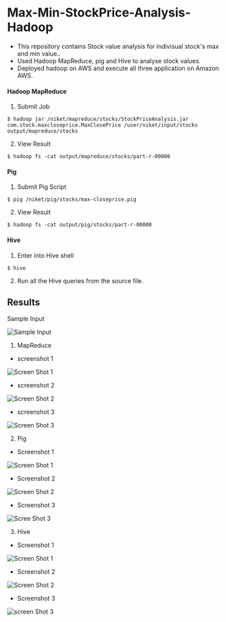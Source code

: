 # Max-Min-StockPrice-Analysis-Hadoop

- This repository contains Stock value analysis for indivisual stock's max and min value.. 
- Used Hadoop MapReduce, pig and Hive to analyse stock values.
- Deployed hadoop on AWS and execute all three application on Amazon AWS.


#### Hadoop MapReduce

1. Submit Job
``` 
$ hadoop jar /niket/mapreduce/stocks/StockPriceAnalysis.jar com.stock.maxcloseprice.MaxClosePrice /user/niket/input/stocks output/mapreduce/stocks
```

2. View Result
```
$ hadoop fs -cat output/mapreduce/stocks/part-r-00000
```


#### Pig

1. Submit Pig Script
```
$ pig /niket/pig/stocks/max-closeprice.pig
```

2. View Result
```
$ hadoop fs -cat output/pig/stocks/part-r-00000
```

#### Hive

1. Enter into Hive shell
```
$ hive
```
2. Run all the Hive queries from the source file.



## Results

Sample Input

![Sample Input](https://github.com/niketpatel2525/Stock-Price-Analysis-Hadoop/blob/master/4.%20screenshots/sample%20input.png)

1. MapReduce
- screenshot 1

![Screen Shot 1](https://github.com/niketpatel2525/Stock-Price-Analysis-Hadoop/blob/master/4.%20screenshots/hadoop%20(1).png)

- screenshot 2

![Screen Shot 2](https://github.com/niketpatel2525/Stock-Price-Analysis-Hadoop/blob/master/4.%20screenshots/hadoop%20(2).png)

- screenshot 3

![Screen Shot 3](https://github.com/niketpatel2525/Stock-Price-Analysis-Hadoop/blob/master/4.%20screenshots/hadoop%20(3).png)

2. Pig

- Screenshot 1

![Screen Shot 1](https://github.com/niketpatel2525/Stock-Price-Analysis-Hadoop/blob/master/4.%20screenshots/pig%20(1).png)

- Screenshot 2

![Screen Shot 2](https://github.com/niketpatel2525/Stock-Price-Analysis-Hadoop/blob/master/4.%20screenshots/pig%20(2).png)

- Screenshot 3

![Scree Shot 3](https://github.com/niketpatel2525/Stock-Price-Analysis-Hadoop/blob/master/4.%20screenshots/pig%20(3).png)

3. Hive

- Screenshot 1

![Screen Shot 1](https://github.com/niketpatel2525/Stock-Price-Analysis-Hadoop/blob/master/4.%20screenshots/Hive%20(1).png)

- Screenshot 2

![Screen Shot 2](https://github.com/niketpatel2525/Stock-Price-Analysis-Hadoop/blob/master/4.%20screenshots/Hive%20(2).png)

- Screenshot 3

![screen Shot 3](https://github.com/niketpatel2525/Stock-Price-Analysis-Hadoop/blob/master/4.%20screenshots/Hive%20(3).png)